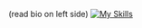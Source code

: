 (read bio on left side)
[![My Skills](https://skillicons.dev/icons?i=fortran,latex)](https://skillicons.dev)
